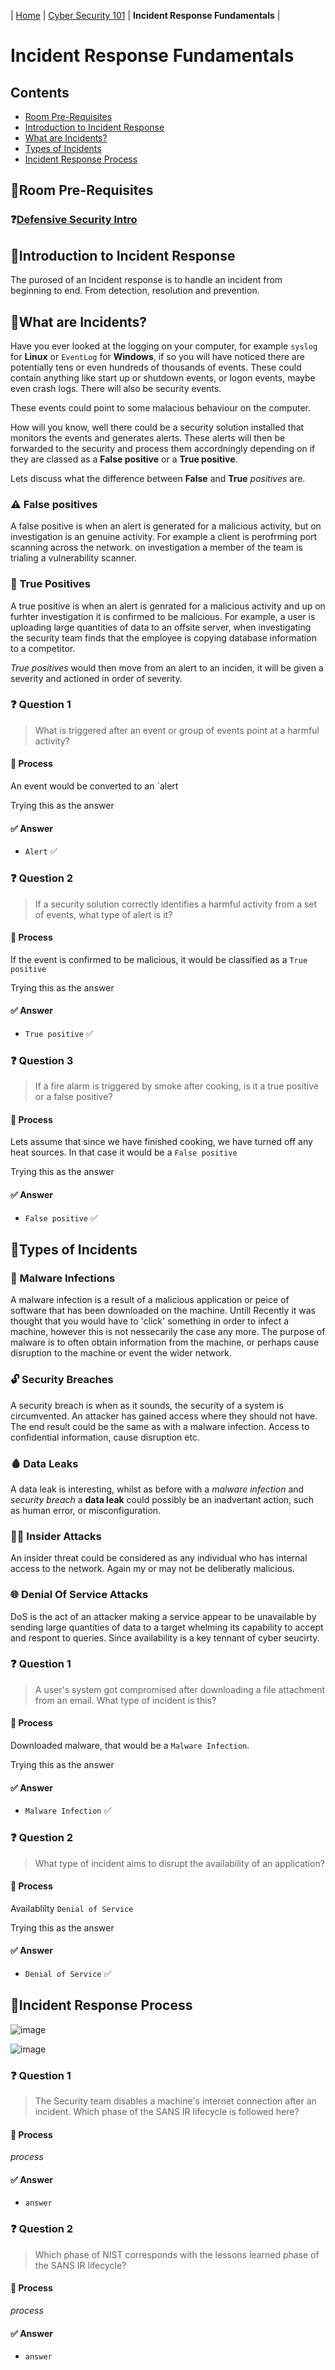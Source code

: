 | [Home](../README.md) | [Cyber Security 101](../README.md#cyber-security-101) | **Incident Response Fundamentals** |

# Incident Response Fundamentals

## Contents
- [Room Pre-Requisites](#room-pre-requisites)
- [Introduction to Incident Response](#introduction-to-incident-response)
- [What are Incidents?](#what-are-incidents)
- [Types of Incidents](#types-of-incidents)
- [Incident Response Process](#incident-response-process)


## 📘Room Pre-Requisites

### ❓[Defensive Security Intro](DefensiveSecurityIntro.md)


## 📘Introduction to Incident Response

The purosed of an Incident response is to handle an incident from beginning to end. From detection, resolution and prevention. 


## 📘What are Incidents?

Have you ever looked at the logging on your computer, for example `syslog` for **Linux** or `EventLog` for **Windows**, if so you will have noticed there are potentially tens or even hundreds of thousands of events. These could contain anything like start up or shutdown events, or logon events, maybe even crash logs. There will also be security events. 

These events could point to some malacious behaviour on the computer. 

How will you know, well there could be a security solution installed that monitors the events and generates alerts. These alerts will then be forwarded to the security and process them accordningly depending on if they are classed as a **False positive** or a **True positive**. 

Lets discuss what the difference between **False** and **True** _positives_ are. 

### ⚠️ False positives

A false positive is when an alert is generated for a malicious activity, but on investigation is an genuine activity. For example a client is perofrming port scanning across the network. on investigation a member of the team is trialing a vulnerability scanner. 

### 🛑 True Positives

A true positive is when an alert is genrated for a malicious activity and up on furhter investigation it is confirmed to be malicious. For example, a user is uploading large quantities of data to an offsite server, when investigating the security team finds that the employee is copying database information to a competitor. 

_True positives_ would then move from an alert to an inciden, it will be given a severity and actioned in order of severity.

### ❓ Question 1

> What is triggered after an event or group of events point at a harmful activity?

#### 🧪 Process

An event would be converted to an `alert

Trying this as the answer

#### ✅ Answer

- `Alert` ✅


### ❓ Question 2

> If a security solution correctly identifies a harmful activity from a set of events, what type of alert is it?

#### 🧪 Process

If the event is confirmed to be malicious, it would be classified as a `True positive`

Trying this as the answer

#### ✅ Answer

- `True positive` ✅


### ❓ Question 3

> If a fire alarm is triggered by smoke after cooking, is it a true positive or a false positive?

#### 🧪 Process

Lets assume that since we have finished cooking, we have turned off any heat sources. In that case it would be a `False positive`

Trying this as the answer

#### ✅ Answer

- `False positive` ✅



## 📘Types of Incidents

### 🦠 Malware Infections

A malware infection is a result of a malicious application or peice of software that has been downloaded on the machine. Untill Recently it was thought that you would have to 'click' something in order to infect a machine, however this is not nessecarily the case any more. The purpose of malware is to often obtain information from the machine, or perhaps cause disruption to the machine or event the wider network.

### 🔓 Security Breaches

A security breach is when as it sounds, the security of a system is circumvented. An attacker has gained access where they should not have. The end result could be the same as with a malware infection. Access to confidential information, cause disruption etc.

### 🩸 Data Leaks

A data leak is interesting, whilst as before with a _malware infection_ and _security breach_ a **data leak** could possibly be an inadvertant action, such as human error, or misconfiguration.

### 🕵️‍♂️ Insider Attacks

An insider threat could be considered as any individual who has internal access to the network. Again my or may not be deliberatly malicious.

### 🌐 Denial Of Service Attacks

DoS is the act of an attacker making a service appear to be unavailable by sending large quantities of data to a target whelming its capability to accept and respont to queries. Since availability is a key tennant of cyber seucirty.


### ❓ Question 1

> A user's system got compromised after downloading a file attachment from an email. What type of incident is this?

#### 🧪 Process

Downloaded malware, that would be a `Malware Infection`.

Trying this as the answer

#### ✅ Answer

- `Malware Infection` ✅


### ❓ Question 2

> What type of incident aims to disrupt the availability of an application?

#### 🧪 Process

Availablilty `Denial of Service`

Trying this as the answer

#### ✅ Answer

- `Denial of Service` ✅


## 📘Incident Response Process
![image](https://github.com/user-attachments/assets/111893fc-790f-49e5-b0a3-e61423e097f6)

![image](https://github.com/user-attachments/assets/517ba57e-b135-46b7-88f5-1fb02556a7d7)










### ❓ Question 1

> The Security team disables a machine's internet connection after an incident. Which phase of the SANS IR lifecycle is followed here?

#### 🧪 Process

_process_

#### ✅ Answer

- `answer`


### ❓ Question 2

> Which phase of NIST corresponds with the lessons learned phase of the SANS IR lifecycle?

#### 🧪 Process

_process_

#### ✅ Answer

- `answer`



